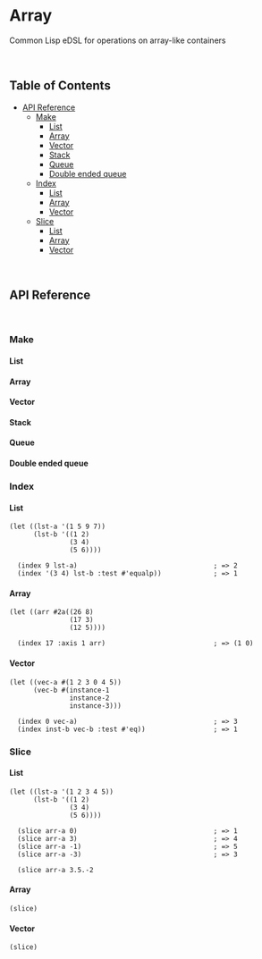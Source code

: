 # Array
Common Lisp eDSL for operations on array-like containers

<br>

## Table of Contents

* [API Reference](#api-reference)
  * [Make](#make)
    * [List](#list)
    * [Array](#array)
    * [Vector](#vector)
    * [Stack](#stack)
    * [Queue](#queue)
    * [Double ended queue](#double-ended-queue)    
  * [Index](#index)
    * [List](#list-1)
    * [Array](#array-1)
    * [Vector](#vector-1)
  * [Slice](#slice)
    * [List](#list-2)
    * [Array](#array-2)
    * [Vector](#vector-2)

<br>

## API Reference

<br>

### Make

#### List

#### Array

#### Vector

#### Stack

#### Queue

#### Double ended queue

### Index

#### List

```common-lisp
(let ((lst-a '(1 5 9 7))
      (lst-b '((1 2)
               (3 4)
               (5 6))))

  (index 9 lst-a)                                  ; => 2
  (index '(3 4) lst-b :test #'equalp))             ; => 1
```

#### Array

```common-lisp
(let ((arr #2a((26 8)
               (17 3)
               (12 5))))

  (index 17 :axis 1 arr)                           ; => (1 0)
```

#### Vector

```common-lisp
(let ((vec-a #(1 2 3 0 4 5))
      (vec-b #(instance-1
               instance-2
               instance-3)))

  (index 0 vec-a)                                  ; => 3
  (index inst-b vec-b :test #'eq))                 ; => 1
```

### Slice

#### List

```common-lisp
(let ((lst-a '(1 2 3 4 5))
      (lst-b '((1 2)
               (3 4)
               (5 6))))

  (slice arr-a 0)                                  ; => 1
  (slice arr-a 3)                                  ; => 4
  (slice arr-a -1)                                 ; => 5
  (slice arr-a -3)                                 ; => 3

  (slice arr-a 3.5.-2 
```

#### Array

```common-lisp
(slice)
```

#### Vector

```common-lisp
(slice)
```





